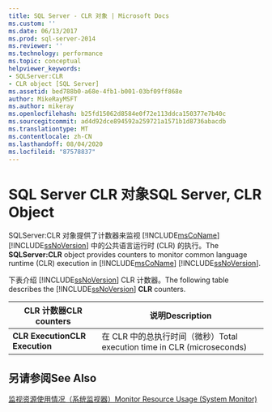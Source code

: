 ```yaml
---
title: SQL Server - CLR 对象 | Microsoft Docs
ms.custom: ''
ms.date: 06/13/2017
ms.prod: sql-server-2014
ms.reviewer: ''
ms.technology: performance
ms.topic: conceptual
helpviewer_keywords:
- SQLServer:CLR
- CLR object [SQL Server]
ms.assetid: bed788b0-a68e-4fb1-b001-03bf09ff868e
author: MikeRayMSFT
ms.author: mikeray
ms.openlocfilehash: b25fd15062d8584e0f72e113ddca150377e7b40c
ms.sourcegitcommit: ad4d92dce894592a259721a1571b1d8736abacdb
ms.translationtype: MT
ms.contentlocale: zh-CN
ms.lasthandoff: 08/04/2020
ms.locfileid: "87578837"
---
```

# <a name="sql-server-clr-object"></a><span data-ttu-id="abbec-102">SQL Server CLR 对象</span><span class="sxs-lookup"><span data-stu-id="abbec-102">SQL Server, CLR Object</span></span>
  <span data-ttu-id="abbec-103">SQLServer:CLR 对象提供了计数器来监视 [!INCLUDE[msCoName](../../includes/msconame-md.md)] [!INCLUDE[ssNoVersion](../../includes/ssnoversion-md.md)] 中的公共语言运行时 (CLR) 的执行。</span><span class="sxs-lookup"><span data-stu-id="abbec-103">The **SQLServer:CLR** object provides counters to monitor common language runtime (CLR) execution in [!INCLUDE[msCoName](../../includes/msconame-md.md)] [!INCLUDE[ssNoVersion](../../includes/ssnoversion-md.md)].</span></span>  
  
 <span data-ttu-id="abbec-104">下表介绍 [!INCLUDE[ssNoVersion](../../includes/ssnoversion-md.md)] CLR 计数器。</span><span class="sxs-lookup"><span data-stu-id="abbec-104">The following table describes the [!INCLUDE[ssNoVersion](../../includes/ssnoversion-md.md)] **CLR** counters.</span></span>  
  
|<span data-ttu-id="abbec-105">CLR 计数器</span><span class="sxs-lookup"><span data-stu-id="abbec-105">CLR counters</span></span>|<span data-ttu-id="abbec-106">说明</span><span class="sxs-lookup"><span data-stu-id="abbec-106">Description</span></span>|  
|------------------|-----------------|  
|<span data-ttu-id="abbec-107">**CLR Execution**</span><span class="sxs-lookup"><span data-stu-id="abbec-107">**CLR Execution**</span></span>|<span data-ttu-id="abbec-108">在 CLR 中的总执行时间（微秒）</span><span class="sxs-lookup"><span data-stu-id="abbec-108">Total execution time in CLR (microseconds)</span></span>|  
  
## <a name="see-also"></a><span data-ttu-id="abbec-109">另请参阅</span><span class="sxs-lookup"><span data-stu-id="abbec-109">See Also</span></span>  
 [<span data-ttu-id="abbec-110">监视资源使用情况（系统监视器）</span><span class="sxs-lookup"><span data-stu-id="abbec-110">Monitor Resource Usage &#40;System Monitor&#41;</span></span>](monitor-resource-usage-system-monitor.md)  
  
  
